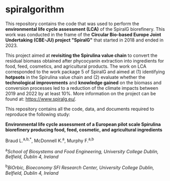 # spiralgorithm

This repository contains the code that was used to perform the **environmental life cycle assessment (LCA)** of the SpiralG biorefinery. This work was conducted in the frame of the **Circular Bio-based Europe Joint Undertaking (CBE-JU) project "SpiralG"** that started in 2018 and ended in 2023. 

This project aimed at **revisiting the Spirulina value chain** to convert the residual biomass obtained after phycocyanin extraction into ingredients for food, feed, cosmetics, and agricultural products. The work on LCA corresponded to the work package 5 of SpiralG and aimed at (1) identifying **hotpsots** in the Spirulina value chain and (2) evaluate whether the **technological improvements** and **knowledge gained** on the biomass and conversion processes led to a reduction of the climate impacts between 2019 and 2022 by at least 10%. More information on the project can be found at: https://www.spiralg.eu/.



This repository contains all the code, data, and documents required to reproduce the following study: 

**Environmental life cycle assessment of a European pilot scale Spirulina biorefinery producing food, feed, cosmetic, and agricultural ingredients**

Braud L.<sup>a,b,*</sup>, McDonnell K.<sup>a</sup>, Murphy F.<sup>a,b</sup>

<sup>a</sup>*School of Biosystems and Food Engineering, University College Dublin, Belfield, Dublin 4, Ireland*

<sup>b</sup>*BiOrbic, Bioeconomy SFI Research Center, University College Dublin, Belfield, Dublin 4, Ireland*


